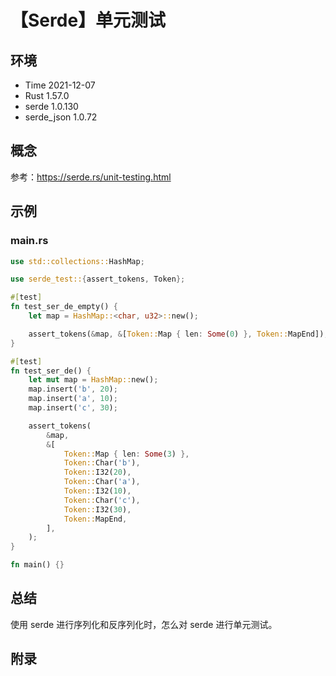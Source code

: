# 【Serde】单元测试

## 环境

- Time 2021-12-07
- Rust 1.57.0
- serde 1.0.130
- serde_json 1.0.72

## 概念

参考：<https://serde.rs/unit-testing.html>  

## 示例

### main.rs

```rust
use std::collections::HashMap;

use serde_test::{assert_tokens, Token};

#[test]
fn test_ser_de_empty() {
    let map = HashMap::<char, u32>::new();

    assert_tokens(&map, &[Token::Map { len: Some(0) }, Token::MapEnd]);
}

#[test]
fn test_ser_de() {
    let mut map = HashMap::new();
    map.insert('b', 20);
    map.insert('a', 10);
    map.insert('c', 30);

    assert_tokens(
        &map,
        &[
            Token::Map { len: Some(3) },
            Token::Char('b'),
            Token::I32(20),
            Token::Char('a'),
            Token::I32(10),
            Token::Char('c'),
            Token::I32(30),
            Token::MapEnd,
        ],
    );
}

fn main() {}
```

## 总结

使用 serde 进行序列化和反序列化时，怎么对 serde 进行单元测试。

## 附录
